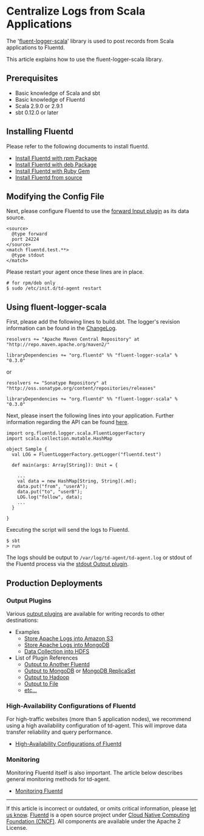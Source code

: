 # Centralize Logs from Scala Applications

The '[fluent-logger-scala](http://github.com/oza/fluent-logger-scala)'
library is used to post records from Scala applications to Fluentd.

This article explains how to use the fluent-logger-scala library.


## Prerequisites

-   Basic knowledge of Scala and sbt
-   Basic knowledge of Fluentd
-   Scala 2.9.0 or 2.9.1
-   sbt 0.12.0 or later

## Installing Fluentd

Please refer to the following documents to install fluentd.

-   [Install Fluentd with rpm Package](/articles/install-by-rpm.md)
-   [Install Fluentd with deb Package](/articles/install-by-deb.md)
-   [Install Fluentd with Ruby Gem](/articles/install-by-gem.md)
-   [Install Fluentd from source](/articles/install-from-source.md)

## Modifying the Config File

Next, please configure Fluentd to use the [forward Input plugin](/plugins/input/forward.md) as its data source.

``` {.CodeRay}
<source>
  @type forward
  port 24224
</source>
<match fluentd.test.**>
  @type stdout
</match>
```

Please restart your agent once these lines are in place.

``` {.CodeRay}
# for rpm/deb only
$ sudo /etc/init.d/td-agent restart
```

## Using fluent-logger-scala

First, please add the following lines to build.sbt. The logger's
revision information can be found in the
[ChangeLog](https://github.com/oza/fluent-logger-scala/blob/master/ChangeLog).

``` {.CodeRay}
resolvers += "Apache Maven Central Repository" at "http://repo.maven.apache.org/maven2/"

libraryDependencies += "org.fluentd" %% "fluent-logger-scala" % "0.3.0"
```

or

``` {.CodeRay}
resolvers += "Sonatype Repository" at "http://oss.sonatype.org/content/repositories/releases"

libraryDependencies += "org.fluentd" %% "fluent-logger-scala" % "0.3.0"
```

Next, please insert the following lines into your application. Further
information regarding the API can be found
[here](https://github.com/oza/fluent-logger-scala).

``` {.CodeRay}
import org.fluentd.logger.scala.FluentLoggerFactory
import scala.collection.mutable.HashMap

object Sample {
  val LOG = FluentLoggerFactory.getLogger("fluentd.test")

  def main(args: Array[String]): Unit = {

    ...
    val data = new HashMap[String, String](.md);
    data.put("from", "userA");
    data.put("to", "userB");
    LOG.log("follow", data);
    ...
  }

}
```

Executing the script will send the logs to Fluentd.

``` {.CodeRay}
$ sbt
> run
```

The logs should be output to `/var/log/td-agent/td-agent.log` or stdout
of the Fluentd process via the [stdout Output plugin](/plugins/output/stdout.md).

## Production Deployments

### Output Plugins

Various [output plugins](/plugins/output/README.md) are available for
writing records to other destinations:

-   Examples
    -   [Store Apache Logs into Amazon S3](/articles/apache-to-s3.md)
    -   [Store Apache Logs into MongoDB](/articles/apache-to-mongodb.md)
    -   [Data Collection into HDFS](/articles/http-to-hdfs.md)
-   List of Plugin References
    -   [Output to Another Fluentd](/plugins/output/forward.md)
    -   [Output to MongoDB](/plugins/output/mongo.md) or [MongoDB ReplicaSet](/plugins/output/mongo_replset.md)
    -   [Output to Hadoop](/plugins/output/webhdfs.md)
    -   [Output to File](/plugins/output/file.md)
    -   [etc...](http://fluentd.org/plugin/)

### High-Availability Configurations of Fluentd

For high-traffic websites (more than 5 application nodes), we recommend
using a high availability configuration of td-agent. This will improve
data transfer reliability and query performance.

-   [High-Availability Configurations of Fluentd](/deployment/high-availability.md)

### Monitoring

Monitoring Fluentd itself is also important. The article below describes
general monitoring methods for td-agent.

-   [Monitoring Fluentd](/deployment/monitoring.md)


------------------------------------------------------------------------

If this article is incorrect or outdated, or omits critical information, please [let us know](https://github.com/fluent/fluentd-docs-gitbook/issues?state=open).
[Fluentd](http://www.fluentd.org/) is a open source project under [Cloud Native Computing Foundation (CNCF)](https://cncf.io/). All components are available under the Apache 2 License.
